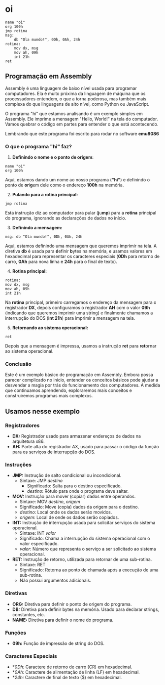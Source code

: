 # oi
``` 
name "oi" 
org 100h 
jmp rotina 
msg:        
    db "Ola mundo!", 0Dh, 0Ah, 24h                                    
rotina:     
    mov dx, msg    
    mov ah, 09h    
    int 21h     
ret
``` 
## Programação em Assembly
Assembly é uma linguagem de baixo nível usada para programar computadores. Ela é muito próxima da linguagem de máquina que os processadores entendem, o que a torna poderosa, mas também mais complexa do que linguagens de alto nível, como Python ou JavaScript.

O programa "hi" que estamos analisando é um exemplo simples em Assembly. Ele imprime a mensagem "Hello, World!" na tela do computador. Vamos quebrar o código em partes para entender o que está acontecendo.

Lembrando que este programa foi escrito para rodar no software **emu8086**
### O que o programa "hi" faz?
1. **Definindo o nome e o ponto de origem:**
```
name "oi"
org 100h
```
Aqui, estamos dando um nome ao nosso programa (**"hi"**) e definindo o ponto de **or**i**g**em dele como o endereço **100h** na memória.

2. **Pulando para a rotina principal:**
```
jmp rotina
```
Esta instrução diz ao computador para pular (**j**u**mp**) para a **rotina** principal do programa, ignorando as declarações de dados no início.

3. **Definindo a mensagem:**
```
msg: db "Ola mundo!", 0Dh, 0Ah, 24h
```
Aqui, estamos definindo uma mensagem que queremos imprimir na tela. A diretiva **db** é usada para **d**efinir **b**ytes na memória, e usamos valores em hexadecimal para representar os caracteres especiais (**0Dh** para retorno de carro, **0Ah** para nova linha e **24h** para o final de texto).

4. **Rotina principal:**
```
rotina:
mov dx, msg
mov ah, 09h
int 21h
```
Na **rotina** principal, primeiro carregamos o endereço da mensagem para o registrador **DX**, depois configuramos o registrador **AH** com o valor **09h** (indicando que queremos imprimir uma string) e finalmente chamamos a interrupção do DOS (**int 21h**) para imprimir a mensagem na tela.

5. **Retornando ao sistema operacional:**
```
ret
```
Depois que a mensagem é impressa, usamos a instrução **ret** para **ret**ornar ao sistema operacional.
### Conclusão
Este é um exemplo básico de programação em Assembly. Embora possa parecer complicado no início, entender os conceitos básicos pode ajudar a desvendar a magia por trás do funcionamento dos computadores. À medida que continuamos aprendendo, exploraremos mais conceitos e construiremos programas mais complexos.
## Usamos nesse exemplo
### Registradores
* **DX:** Registrador usado para armazenar endereços de dados na arquitetura x86.
* **AH:** Parte alta do registrador AX, usado para passar o código da função para os serviços de interrupção do DOS.
### Instruções
* **JMP:** Instrução de salto condicional ou incondicional.
  - Sintaxe: JMP *destino*
    - Significado: Salta para o destino especificado.
    - *destino*: Rótulo para onde o programa deve saltar.
* **MOV:** Instrução para mover (copiar) dados entre operandos.
  - Sintaxe: MOV *destino*, *origem*
   - Significado: Move (copia) dados da origem para o destino.
   - *destino*: Local onde os dados serão movidos.
   - *origem*: Local de onde os dados serão copiados.     
* **INT:** Instrução de interrupção usada para solicitar serviços do sistema operacional.
  - Sintaxe: INT *valor*
   - Significado: Chama a interrupção do sistema operacional com o valor especificado.
   - *valor*: Número que representa o serviço a ser solicitado ao sistema operacional.
* **RET:** Instrução de retorno, utilizada para retornar de uma sub-rotina.
  - Sintaxe: RET
   - Significado: Retorna ao ponto de chamada após a execução de uma sub-rotina.
   - Não possui argumentos adicionais.
### Diretivas
* **ORG:** Diretiva para definir o ponto de origem do programa.
* **DB:** Diretiva para definir bytes na memória. Usado para declarar strings, constantes, etc.
* **NAME:** Diretiva para definir o nome do programa.
### Funções
* **09h:** Função de impressão de string do DOS.
### Caracteres Especiais
* **0Dh:* Caractere de retorno de carro (CR) em hexadecimal.
* **0Ah:* Caractere de alimentação de linha (LF) em hexadecimal.
* **24h:* Caractere de final de texto ($) em hexadecimal.
